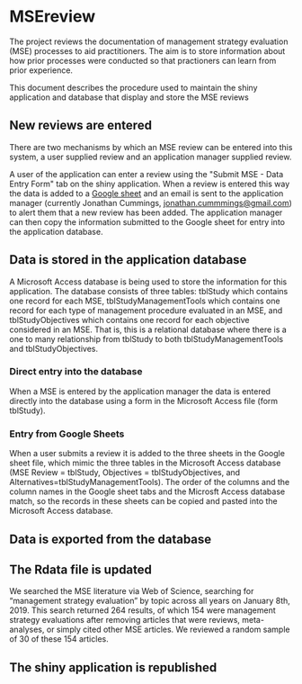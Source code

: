 # MSEreview
The project reviews the documentation of management strategy evaluation (MSE) processes to aid practitioners. The aim is to store information about how prior processes were conducted so that practioners can learn from prior experience.

This document describes the procedure used to maintain the shiny application and database that display and store the MSE reviews

## New reviews are entered
There are two mechanisms by which an MSE review can be entered into this system, a user supplied review and an application manager supplied review. 

A user of the application can enter a review using the "Submit MSE - Data Entry Form" tab on the shiny application. When a review is entered this way the data is added to a [Google sheet](https://docs.google.com/spreadsheets/d/1YjOTei_N7RS05rxXrVB6iuUptjYTDQC4xTLeoR-8fi8/edit#gid=0) and an email is sent to the application manager (currently Jonathan Cummings, jonathan.cummmings@gmail.com) to alert them that a new review has been added. The application manager can then copy the information submitted to the Google sheet for entry into the application database.


## Data is stored in the application database
A Microsoft Access database is being used to store the information for this application. The database consists of three tables: tblStudy which contains one record for each MSE, tblStudyManagementTools which contains one record for each type of management procedure evaluated in an MSE, and tblStudyObjectives which contains one record for each objective considered in an MSE. That is, this is a relational database where there is a one to many relationship from tblStudy to both tblStudyManagementTools and tblStudyObjectives. 

### Direct entry into the database
When a MSE is entered by the application manager the data is entered directly into the database using a form in the Microsoft Access file (form tblStudy).

### Entry from Google Sheets
When a user submits a review it is added to the three sheets in the Google sheet file, which mimic the three tables in the Microsoft Access database (MSE Review = tblStudy, Objectives = tblStudyObjectives, and Alternatives=tblStudyManagementTools). The order of the columns and the column names in the Google sheet tabs and the Microsft Access database match, so the records in these sheets can be copied and pasted into the Microsoft Access database.

## Data is exported from the database


## The Rdata file is updated
We searched the MSE literature via Web of Science, searching for “management strategy evaluation” by topic across all years on January 8th, 2019. This search returned 264 results, of which 154 were management strategy evaluations after removing articles that were reviews, meta-analyses, or simply cited other MSE articles. We reviewed a random sample of 30 of these 154 articles.

## The shiny application is republished